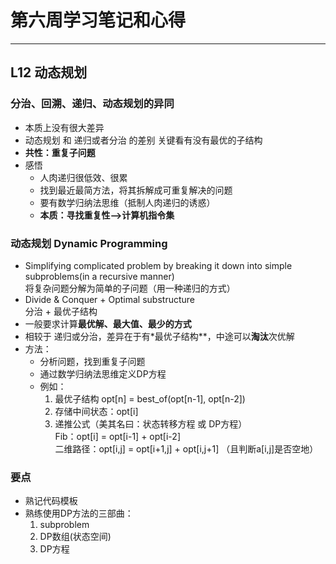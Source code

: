 # 第六周学习笔记和心得
***
## L12 动态规划
### 分治、回溯、递归、动态规划的异同
- 本质上没有很大差异
- 动态规划 和 递归或者分治 的差别 关键看有没有最优的子结构
- **共性：重复子问题**
- 感悟
    - 人肉递归很低效、很累
    - 找到最近最简方法，将其拆解成可重复解决的问题
    - 要有数学归纳法思维（抵制人肉递归的诱惑）
    - **本质：寻找重复性-->计算机指令集**
### 动态规划 Dynamic Programming
- Simplifying complicated problem by breaking it down into simple subproblems(in a recursive manner)  
    将复杂问题分解为简单的子问题（用一种递归的方式）
- Divide & Conquer + Optimal substructure  
    分治 + 最优子结构
- 一般要求计算**最优解、最大值、最少的方式**
- 相较于 递归或分治，差异在于有*最优子结构**，中途可以**淘汰**次优解
- 方法：
    - 分析问题，找到重复子问题
    - 通过数学归纳法思维定义DP方程
    - 例如：
        1. 最优子结构 opt[n] = best_of(opt[n-1], opt[n-2])
        2. 存储中间状态：opt[i]
        3. 递推公式（美其名曰：状态转移方程 或 DP方程）  
            Fib：opt[i] = opt[i-1] + opt[i-2]  
            二维路径：opt[i,j] = opt[i+1,j] + opt[i,j+1] （且判断a[i,j]是否空地）
### 要点
- 熟记代码模板
- 熟练使用DP方法的三部曲：
    1. subproblem 
    2. DP数组(状态空间) 
    3. DP方程
